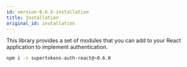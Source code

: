 ```yaml
---
id: version-0.6.X-installation
title: Installation
original_id: installation
---
```


This library provides a set of modules that you can add to your React application to implement authentication.

```bash
npm i -s supertokens-auth-react@~0.6.0
```